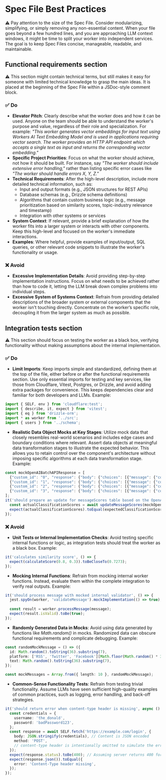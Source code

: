 # Spec File Best Practices

⚠️ Pay attention to the size of the Spec File. Consider modularizing, simplifying, or simply removing any non-essential content. When your file goes beyond a few hundred lines, and you are approaching LLM context windows, it might be time to split your worker into independent services. The goal is to keep Spec Files concise, manageable, readable, and maintainable.

## Functional requirements section

⚠️ This section might contain technical terms, but still makes it easy for someone with limited technical knowledge to grasp the main ideas. It is placed at the beginning of the Spec File within a JSDoc-style comment block.

### ✅️ Do

- **Elevator Pitch**: Clearly describe what the worker does and how it can be used. Anyone on the team should be able to understand the worker's purpose and value, regardless of their role and specialization. For example: _"This worker generates vector embeddings for input text using Workers AI Text Embedding Model and is used in applications requiring vector search. The worker provides an HTTP API endpoint which accepts a single text as input and returns the corresponding vector embedding."_
- **Specific Project Priorities**: Focus on what the worker should achieve, not how it should be built. For instance, say _"The worker should include extensive error handling,"_ rather than listing specific error cases like _"The worker should handle errors X, Y, Z."_
- **Technical Requirements**: After the high-level description, include more detailed technical information, such as:
  - Input and output formats (e.g., JSON structures for REST APIs)
  - Database schemas (e.g., Drizzle schema definitions)
  - Algorithms that contain custom business logic (e.g., message prioritization based on similarity scores, topic-industry relevance and timestamp)
  - Integration with other systems or services
- **System Context**: If relevant, provide a brief explanation of how the worker fits into a larger system or interacts with other components. Keep this high-level and focused on the worker's immediate interactions.
- **Examples**: Where helpful, provide examples of input/output, SQL queries, or other relevant code snippets to illustrate the worker's functionality or usage.

### ❌ Avoid

- **Excessive Implementation Details**: Avoid providing step-by-step implementation instructions. Focus on what needs to be achieved rather than how to code it, letting the LLM break down complex problems into individual steps.
- **Excessive System of Systems Context**: Refrain from providing detailed descriptions of the broader system or external components that the worker isn't touching directly. Concentrate on the worker’s specific role, decoupling it from the larger system as much as possible.

## Integration tests section

⚠️ This section should focus on testing the worker as a black box, verifying functionality without making assumptions about the internal implementation.

### ✅️ Do

- **Limit Imports**: Keep imports simple and standardized, defining them at the top of the file, either before or after the functional requirements section. Use only essential imports for testing and key services, like those from Cloudflare, Vitest, Postgres, or Drizzle, and avoid adding extra packages for convenience. This keeps dependencies clear and familiar for both developers and LLMs. Example:

```typescript
import { SELF, env } from 'cloudflare:test';
import { describe, it, expect } from 'vitest';
import { eq } from 'drizzle-orm';
import * as worker from '../src';
import { users } from '../schema';
```

- **Realistic Data Object Mocks at Key Stages**: Utilize mock data that closely resembles real-world scenarios and includes edge cases and boundary conditions where relevant. Assert data objects at meaningful data transformation stages to illustrate the expected behavior. This allows you to retain control over the component's architecture without imposing specific algorithms at each data transformation stage. Example:

```ts
const mockOpenAIBatchAPIResponse = [
  {"custom_id": "0", "response": {"body": {"choices": [{"message": {"content": "0.75"}}]}}},
  {"custom_id": "1", "response": {"body": {"choices": [{"message": {"content": "0.32"}}]}}},
  {"custom_id": "2", "response": {"body": {"choices": [{"message": {"content": "0.67"}}]}}},
  {"custom_id": "3", "response": {"body": {"choices": [{"message": {"content": "0.22"}}]}}}
];
it('should prepare an update for messageScores table based on the OpenAI Batch API response', async () => {
  const actualClassificationScores = await updateMessageScores(mockOpenAIBatchAPIResponse);
  expect(actualClassificationScores).toEqual(expectedClassificationScoreUpdate);
});
```

### ❌ Avoid

- **Unit Tests or Internal Implementation Checks**: Avoid testing specific internal functions or logic, as integration tests should treat the worker as a black box. Example:

```typescript
it('calculates similarity score', () => {
  expect(calculateScore(0.8, 0.3)).toBeCloseTo(0.7273);
});
```

- **Mocking Internal Functions**: Refrain from mocking internal worker functions. Instead, evaluate them within the complete integration to verify real outputs. Example:

```typescript
it('should process message with mocked internal validator', () => {
  jest.spyOn(worker, 'validateMessage').mockImplementation(() => true);
  
  const result = worker.processMessage(message);
  expect(result.isValid).toBe(true);
});
```

- **Randomly Generated Data in Mocks**: Avoid using data generated by functions like _Math.random()_ in mocks. Randomized data can obscure functional requirements and complicate debugging. Example:

```typescript
const randomMockMessage = () => ({
  id: Math.random().toString(36).substring(7),
  platform: ['RSS', 'Twitter', 'Facebook'][Math.floor(Math.random() * 3)],
  text: Math.random().toString(36).substring(7),
});

const mockMessages = Array.from({ length: 10 }, randomMockMessage);
```

- **Common-Sense Functionality Tests**: Refrain from testing trivial functionality. Assume LLMs have seen sufficient high-quality examples of common practices, such as logging, error handling, and back-off strategies.

```typescript
it('should return error when content-type header is missing', async () => {
  const credentials = {
    username: 'the_donald',
    password: 'badPassword123',
  };
  const response = await SELF.fetch('https://example.com/login', {
    body: JSON.stringify(credentials), // Content is JSON encoded
    method: 'POST',
    // content-type header is intentionally omitted to simulate the error
  });
  expect(response.status).toBe(400); // Assuming server returns 400 for missing content-type
  expect(response.json()).toEqual({
    error: 'Content-Type header missing',
  });
});
```
